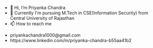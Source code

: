 


- 👋 Hi, I’m Priyanka Chandra 
- 🌱 Currently I'm pursuing M.Tech in CSE(Information Security)
                 from 
Central University of Rajasthan
- 📫 How to reach me

<ul>   <li>priyankachandra1000@gmail.com</li>
       <li>https://www.linkedin.com/in/priyanka-chandra-b55aa41b2</li>
</ul>
